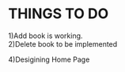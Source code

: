 # THINGS TO DO
1)Add book is working.<br> 
2)Delete book to be implemented<br>

4)Desigining Home Page<br>

